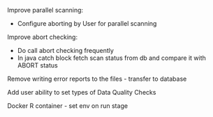 Improve parallel scanning:
- Configure aborting by User for parallel scanning

Improve abort checking:
    
- Do call abort checking frequently
- In java catch block fetch scan status from db and compare it with ABORT status

Remove writing error reports to the files - transfer to database

Add user ability to set types of Data Quality Checks

Docker R container - set env on run stage